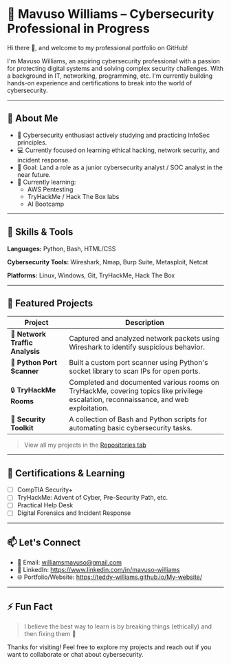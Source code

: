 # 💼 Mavuso Williams – Cybersecurity Professional in Progress

Hi there 👋, and welcome to my professional portfolio on GitHub!

I'm Mavuso Williams, an aspiring cybersecurity professional with a passion for protecting digital systems and solving complex security challenges. With a background in IT, networking, programming, etc. I'm currently building hands-on experience and certifications to break into the world of cybersecurity.

---

## 🚀 About Me

- 🔐 Cybersecurity enthusiast actively studying and practicing InfoSec principles.
- 💻 Currently focused on learning ethical hacking, network security, and incident response.
- 🎯 Goal: Land a role as a junior cybersecurity analyst / SOC analyst in the near future.
- 🌱 Currently learning:
  - AWS Pentesting
  - TryHackMe / Hack The Box labs
  - AI Bootcamp

---

## 🧰 Skills & Tools

**Languages:** Python, Bash, HTML/CSS  

**Cybersecurity Tools:** Wireshark, Nmap, Burp Suite, Metasploit, Netcat

**Platforms:** Linux, Windows, Git, TryHackMe, Hack The Box

---

## 📂 Featured Projects

| Project | Description |
|--------|-------------|
| 🔎 **Network Traffic Analysis** | Captured and analyzed network packets using Wireshark to identify suspicious behavior. |
| 🐍 **Python Port Scanner** | Built a custom port scanner using Python's socket library to scan IPs for open ports. |
| 🔒 **TryHackMe Rooms** | Completed and documented various rooms on TryHackMe, covering topics like privilege escalation, reconnaissance, and web exploitation. |
| 🧰 **Security Toolkit** | A collection of Bash and Python scripts for automating basic cybersecurity tasks. |

> View all my projects in the [Repositories tab](#)

---

## 🏅 Certifications & Learning

- [ ] CompTIA Security+ 
- [ ] TryHackMe: Advent of Cyber, Pre-Security Path, etc.
- [ ] Practical Help Desk
- [ ] Digital Forensics and Incident Response

---

## 📫 Let's Connect

- 📧 Email: williamsmavuso@gmail.com
- 💼 LinkedIn: https://www.linkedin.com/in/mavuso-williams
- 🌐 Portfolio/Website: https://teddy-williams.github.io/My-website/

---

## ⚡ Fun Fact

> I believe the best way to learn is by breaking things (ethically) and then fixing them 🔧

Thanks for visiting! Feel free to explore my projects and reach out if you want to collaborate or chat about cybersecurity.
